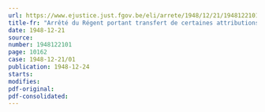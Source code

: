 ```yaml
---
url: https://www.ejustice.just.fgov.be/eli/arrete/1948/12/21/1948122101/justel
title-fr: "Arrêté du Régent portant transfert de certaines attributions du Ministère du Ravitaillement et des Importations au Ministre des Affaires économiques et des Classes moyennes"
date: 1948-12-21
source:
number: 1948122101
page: 10162
case: 1948-12-21/01
publication: 1948-12-24
starts:
modifies:
pdf-original:
pdf-consolidated:
---
```


